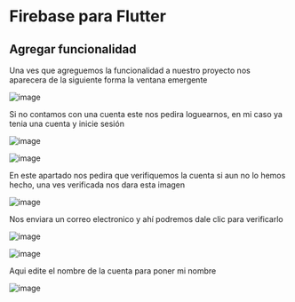
<h1>Firebase para Flutter</h1>

<h2>Agregar funcionalidad</h2>

<p>Una ves que agreguemos la funcionalidad a nuestro proyecto nos aparecera de la siguiente forma la ventana emergente</p>

![image](https://github.com/Einarr07/Flutter_codelabs/assets/96399138/16157057-9c8f-41b6-b13a-3e0106ea8f48)

<p>Si no contamos con una cuenta este nos pedira loguearnos, en mi caso ya tenia una cuenta y inicie sesión</p>

![image](https://github.com/Einarr07/Flutter_codelabs/assets/96399138/26ab6a1a-cbba-4088-be9a-6d89490cc408)

![image](https://github.com/Einarr07/Flutter_codelabs/assets/96399138/48d91de9-d3b1-4b8c-8357-029c514d2734)

<p>En este apartado nos pedira que verifiquemos la cuenta si aun no lo hemos hecho, una ves verificada nos dara esta imagen</p>

![image](https://github.com/Einarr07/Flutter_codelabs/assets/96399138/ad92400a-cbfb-4920-918d-35d2a52c76c9)

<p>Nos enviara un correo electronico y ahí podremos dale clic para verificarlo</p>

![image](https://github.com/Einarr07/Flutter_codelabs/assets/96399138/1e76133b-25c2-42a6-916a-ba7827bb2071)

![image](https://github.com/Einarr07/Flutter_codelabs/assets/96399138/3f90344e-d729-4049-b02c-6b4db0e44781)

<p>Aqui edite el nombre de la cuenta para poner mi nombre</p>

![image](https://github.com/Einarr07/Flutter_codelabs/assets/96399138/ecaa8a6c-f0ff-4af7-bc47-6055ae282364)
